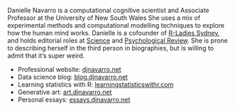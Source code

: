 
Danielle Navarro is a computational cognitive scientist and Associate Professor at the University of New South Wales She uses a mix of experimental methods and computational modelling techniques to explore how the human mind works. Danielle is a cofounder of [R-Ladies Sydney](https://rladiessydney.org), and holds editorial roles at [Science](https://www.sciencemag.org/) and [Psychological Review](https://www.apa.org/pubs/journals/rev/). She is prone to describing herself in the third person in biographies, but is willing to admit that it’s super weird.

- Professional website: [djnavarro.net](https://djnavarro.net)
- Data science blog: [blog.djnavarro.net](https://blog.djnavarro.net)
- Learning statistics with R: [learningstatisticswithr.com](https://learningstatisticswithr.com)
- Generative art: [art.djnavarro.net](https://art.djnavarro.net)
- Personal essays: [essays.djnavarro.net](https://essays.djnavarro.net)



